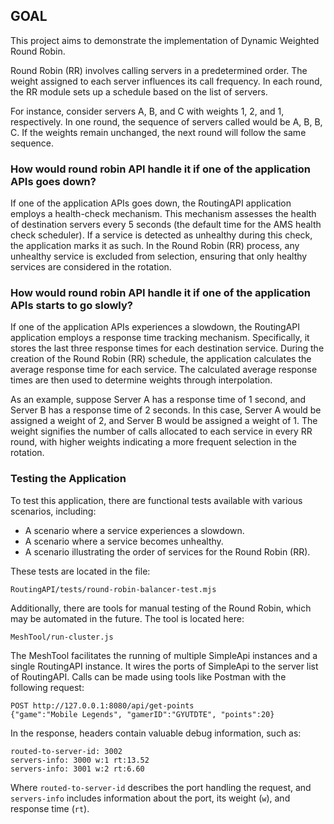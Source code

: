 ## GOAL

This project aims to demonstrate the implementation of Dynamic Weighted Round Robin.

Round Robin (RR) involves calling servers in a predetermined order. 
The weight assigned to each server influences its call frequency. 
In each round, the RR module sets up a schedule based on the list of servers.

For instance, consider servers A, B, and C with weights 1, 2, and 1, respectively. 
In one round, the sequence of servers called would be A, B, B, C. 
If the weights remain unchanged, the next round will follow the same sequence.

### How would round robin API handle it if one of the application APIs goes down?

If one of the application APIs goes down, the RoutingAPI application employs a health-check mechanism. 
This mechanism assesses the health of destination servers every 5 seconds (the default time for the AMS health check scheduler). 
If a service is detected as unhealthy during this check, the application marks it as such. 
In the Round Robin (RR) process, any unhealthy service is excluded from selection, ensuring that only healthy services are considered in the rotation.

### How would round robin API handle it if one of the application APIs starts to go slowly?
If one of the application APIs experiences a slowdown, the RoutingAPI application employs a response time tracking mechanism. 
Specifically, it stores the last three response times for each destination service. 
During the creation of the Round Robin (RR) schedule, the application calculates the average response time for each service. The calculated average response times are then used to determine weights through interpolation.

As an example, suppose Server A has a response time of 1 second, and Server B has a response time of 2 seconds. 
In this case, Server A would be assigned a weight of 2, and Server B would be assigned a weight of 1. 
The weight signifies the number of calls allocated to each service in every RR round, with higher weights indicating a more frequent selection in the rotation.

### Testing the Application

To test this application, there are functional tests available with various scenarios, including:

- A scenario where a service experiences a slowdown.
- A scenario where a service becomes unhealthy.
- A scenario illustrating the order of services for the Round Robin (RR).

These tests are located in the file:

`RoutingAPI/tests/round-robin-balancer-test.mjs`

Additionally, there are tools for manual testing of the Round Robin, which may be automated in the future. The tool is located here:

`MeshTool/run-cluster.js`

The MeshTool facilitates the running of multiple SimpleApi instances and a single RoutingAPI instance. It wires the ports of SimpleApi to the server list of RoutingAPI. Calls can be made using tools like Postman with the following request:

```plaintext
POST http://127.0.0.1:8080/api/get-points 
{"game":"Mobile Legends", "gamerID":"GYUTDTE", "points":20}
```

In the response, headers contain valuable debug information, such as:

```plaintext
routed-to-server-id: 3002
servers-info: 3000 w:1 rt:13.52
servers-info: 3001 w:2 rt:6.60
```

Where `routed-to-server-id` describes the port handling the request, and `servers-info` includes information about the port, its weight (`w`), and response time (`rt`).

